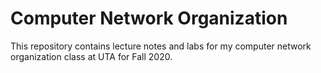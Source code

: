 # Computer Network Organization
This  repository contains lecture notes and labs for my computer network organization class at UTA for Fall 2020.
